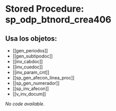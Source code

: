 # Stored Procedure: sp_odp_btnord_crea406

## Usa los objetos:
- [[gen_periodos]]
- [[gen_subtipodoc]]
- [[inv_cabdoc]]
- [[inv_cuedoc]]
- [[inv_param_cnt]]
- [[sp_gen_afecon_linea_proc]]
- [[sp_gen_numerador]]
- [[sp_inv_afecon]]
- [[v_inv_docum]]

*No code available.*
